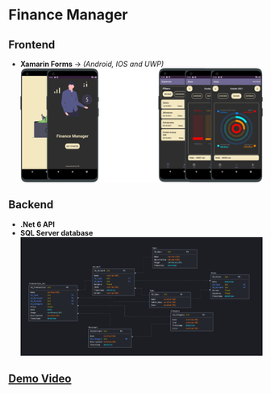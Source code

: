 # Finance Manager

## **Frontend**

- **Xamarin Forms** -> _(Android, IOS and UWP)_
  ![](Finance-Manager/Images/Picture9.png)  

## **Backend**

- **.Net 6 API**
- **SQL Server database**
  ![](/Images/dbDiagrame.png)  

## [**Demo Video**](https://www.youtube.com/watch?v=T-BdetNF2Ic)
